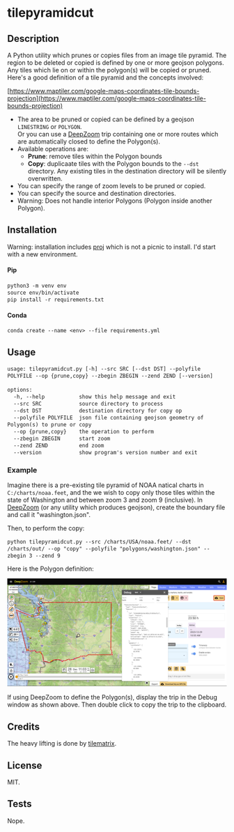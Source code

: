 # tilepyramidcut

## Description

A Python utility which prunes or copies files from an image tile pyramid.  The region to be deleted or copied is defined by one or more geojson polygons. Any tiles which lie on or within the polygon(s) will be copied or pruned.  Here's a good definition of a tile pyramid and the concepts involved: 

[https://www.maptiler.com/google-maps-coordinates-tile-bounds-projection](https://www.maptiler.com/google-maps-coordinates-tile-bounds-projection)

- The area to be pruned or copied can be defined by a geojson `LINESTRING` or `POLYGON`. <br/>Or you can
use a [DeepZoom](https://www.deepzoom.com) trip containing one or more routes which are automatically closed to define the Polygon(s).
- Available operations are:
  - **Prune**: remove tiles within the Polygon bounds
  - **Copy**: duplicaate tiles with the Polygon bounds to the `--dst` directory. Any existing tiles in the destination directory
  will be silently overwritten.
- You can specify the range of zoom levels to be pruned or copied.
- You can specify the source and destination directories.
- Warning: Does not handle interior Polygons (Polygon inside another Polygon).

## Installation

Warning: installation includes [proj](https://github.com/OSGeo/PROJ) which is not a picnic to install.  I'd start with a new environment.

#### Pip
```
python3 -m venv env
source env/bin/activate
pip install -r requirements.txt
```
#### Conda
```
conda create --name <env> --file requirements.yml
```

## Usage

```
usage: tilepyramidcut.py [-h] --src SRC [--dst DST] --polyfile POLYFILE --op {prune,copy} --zbegin ZBEGIN --zend ZEND [--version]

options:
  -h, --help           show this help message and exit
  --src SRC            source directory to process
  --dst DST            destination directory for copy op
  --polyfile POLYFILE  json file containing geojson geometry of Polygon(s) to prune or copy
  --op {prune,copy}    the operation to perform
  --zbegin ZBEGIN      start zoom
  --zend ZEND          end zoom 
  --version            show program's version number and exit
```

### Example

Imagine there is a pre-existing tile pyramid of NOAA natical charts in `C:/charts/noaa.feet`, and the we wish to copy only those tiles within the state of Washington and between zoom 3 and zoom 9 (inclusive).  In [DeepZoom](https://www.deepzoom.com) (or any utility which produces geojson), create the boundary file and call it "washington.json".  

Then, to perform the copy:

```
python tilepyramidcut.py --src /charts/USA/noaa.feet/ --dst /charts/out/ --op "copy" --polyfile "polygons/washington.json" --zbegin 3 --zend 9
```

Here is the Polygon definition:

![alt text](images/washington.png)

If using DeepZoom to define the Polygon(s), display the trip in the Debug window as shown above.  Then double click to copy the trip to the clipboard.

## Credits

The heavy lifting is done by [tilematrix](https://github.com/ungarj/tilematrix).

## License

MIT.

## Tests

Nope.